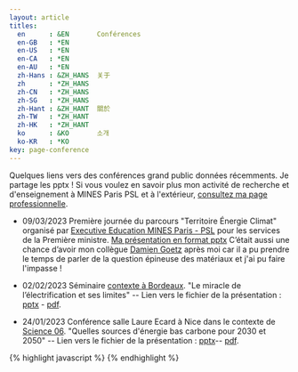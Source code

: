 ```yaml
---
layout: article
titles:
  en      : &EN       Conférences
  en-GB   : *EN
  en-US   : *EN
  en-CA   : *EN
  en-AU   : *EN
  zh-Hans : &ZH_HANS  关于
  zh      : *ZH_HANS
  zh-CN   : *ZH_HANS
  zh-SG   : *ZH_HANS
  zh-Hant : &ZH_HANT  關於
  zh-TW   : *ZH_HANT
  zh-HK   : *ZH_HANT
  ko      : &KO       소개
  ko-KR   : *KO
key: page-conference
---
```


Quelques liens vers des conférences grand public données récemments. Je partage les pptx !
Si vous voulez en savoir plus mon activité de recherche et d'enseignement à MINES Paris PSL et à l'extérieur, [consultez ma page professionnelle](www.robingirard.eu).

- 09/03/2023 Première journée du parcours "Territoire Énergie Climat" organisé par [Executive Education MINES Paris - PSL](https://executive-education.minesparis.psl.eu/) pour les services de la Première ministre. [Ma présentation en format pptx](https://cloud.minesparis.psl.eu/index.php/s/5KnaD9Zg7LLN9qO)  C’était aussi une chance d’avoir mon collègue [Damien Goetz](https://www.minesparis.psl.eu/Services/Annuaire/damien-goetz) après moi car il a pu prendre le temps de parler de la question épineuse des matériaux et j'ai pu faire l'impasse !

- 02/02/2023 Séminaire [contexte à Bordeaux](https://www.math.u-bordeaux.fr/imb/seminaire-contexte?year=2023). "Le miracle de l’électrification et ses limites" -- Lien vers le fichier de la présentation : [pptx](https://cloud.minesparis.psl.eu/index.php/s/GHB2dLb9p90yJrg) - [pdf](https://cloud.minesparis.psl.eu/index.php/s/oppP08iiETekX9K).

- 24/01/2023 Conférence salle Laure Ecard à Nice dans le contexte de [Science 06](https://sciencepourtous-06.fr/eolien-nucleaire-photovoltaique-quelles-energies-en-2035-2050-24-janvier-2023-nice/). "Quelles sources d'énergie bas carbone pour 2030 et 2050" -- Lien vers le fichier de la présentation : [pptx](https://cloud.minesparis.psl.eu/index.php/s/uzslt6oFtLuuuKs)-- [pdf](https://cloud.minesparis.psl.eu/index.php/s/3NF6Ljy35c9w3dG).

{% highlight javascript %}
{% endhighlight %}
